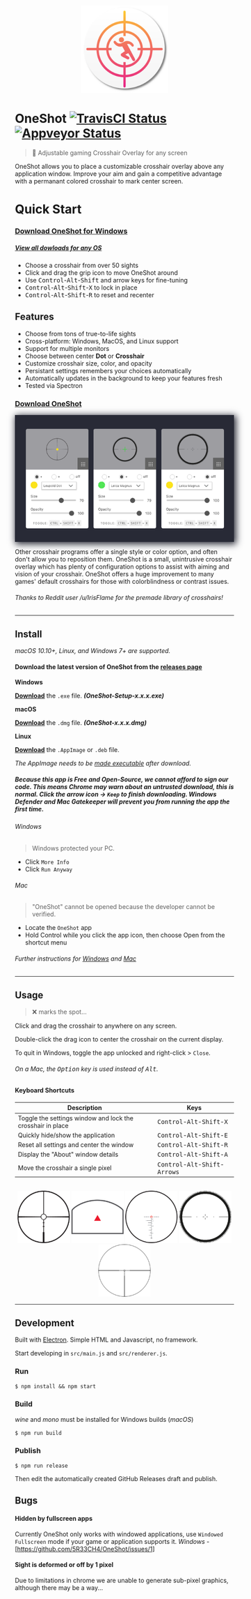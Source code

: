 <p align="center">
  <img width="200" height="200" src="https://github.com/5R33CH4/OneShot/raw/master/src/static/Icon.png">
</p>

# OneShot [![TravisCI Status](https://travis-ci.org/5R33CH4/OneShot.svg?branch=master)](https://travis-ci.org/5R33CH4/OneShot) [![Appveyor Status](https://ci.appveyor.com/api/projects/status/qtxvaliwymvhxiwx/branch/master?svg=true)](https://ci.appveyor.com/project/5R33CH4/OneShot)


> 🎯 Adjustable gaming Crosshair Overlay for any screen

OneShot allows you to place a customizable crosshair overlay above any application window.
Improve your aim and gain a competitive advantage with a permanant colored crosshair to mark center screen.


# Quick Start

### [Download OneShot for Windows](https://github.com/5R33CH4/OneShot/releases/latest/download/OneShot.exe)
##### [View all dowloads for any OS](https://github.com/5R33CH4/OneShot/releases/latest)

- Choose a crosshair from over 50 sights
- Click and drag the grip icon to move OneShot around
- Use <kbd>Control</kbd>-<kbd>Alt</kbd>-<kbd>Shift</kbd> and arrow keys for fine-tuning
- <kbd>Control</kbd>-<kbd>Alt</kbd>-<kbd>Shift</kbd>-<kbd>X</kbd> to lock in place
- <kbd>Control</kbd>-<kbd>Alt</kbd>-<kbd>Shift</kbd>-<kbd>R</kbd> to reset and recenter


## Features

- Choose from tons of true-to-life sights
- Cross-platform: Windows, MacOS, and Linux support
- Support for multiple monitors
- Choose between center **Dot** or **Crosshair**
- Customize crosshair size, color, and opacity
- Persistant settings remembers your choices automatically
- Automatically updates in the background to keep your features fresh
- Tested via Spectron

### [Download OneShot](https://github.com/5R33CH4/OneShot/releases/latest)

<p align="center" style="background:#282a36;box-shadow: 3px 3px 15px 2px rgba(40,42,54,1);">
  <img width="504" height="288" src="https://github.com/5R33CH4/OneShot/raw/master/src/static/demo.png">
</p>

Other crosshair programs offer a single style or color option, and often don't allow you to reposition them. OneShot is a small, unintrusive crosshair overlay which has plenty of configuration options to assist with aiming and vision of your crosshair. OneShot offers a huge improvement to many games' default crosshairs for those with colorblindness or contrast issues.

###### _Thanks to Reddit user /u/IrisFlame for the premade library of crosshairs!_

---

## Install

*macOS 10.10+, Linux, and Windows 7+ are supported.*

#### Download the latest version of OneShot from the [releases page](https://github.com/5R33CH4/OneShot/releases/latest)

**Windows**

[**Download**](https://github.com/user/repo/releases/latest/download/OneShot.exe
) the `.exe` file. _**(OneShot-Setup-x.x.x.exe)**_

**macOS**

[**Download**](https://github.com/user/repo/releases/latest
) the `.dmg` file. _**(OneShot-x.x.x.dmg)**_

**Linux**

[**Download**](https://github.com/user/repo/releases/latest) the `.AppImage` or `.deb` file.

*The AppImage needs to be [made executable](http://discourse.appimage.org/t/how-to-make-an-appimage-executable/80) after download.*


##### _Because this app is Free and Open-Source, we cannot afford to sign our code. This means Chrome may warn about an untrusted download, this is normal. Click the arrow icon -> `Keep` to finish downloading. Windows Defender and Mac Gatekeeper will prevent you from running the app the first time._

###### Windows

> Windows protected your PC.

- Click `More Info`
- Click `Run Anyway`

###### Mac

> "OneShot" cannot be opened because the developer cannot be verified.

- Locate the `OneShot` app
- Hold Control while you click the app icon, then choose Open from the shortcut menu

###### _Further instructions for [Windows](https://www.techjunkie.com/windows-protected-your-pc-disable-smartscreen/) and [Mac](https://support.apple.com/en-us/HT202491)_

---

## Usage

> ❌ marks the spot...

Click and drag the crosshair to anywhere on any screen.

Double-click the drag icon to center the crosshair on the current display.

To quit in Windows, toggle the app unlocked and right-click > `Close`.

###### On a Mac, the <kbd>Option</kbd> key is used instead of <kbd>Alt</kbd>.

#### Keyboard Shortcuts

Description            | Keys
-----------------------| -----------------------
Toggle the settings window and lock the crosshair in place | <kbd>Control</kbd>-<kbd>Alt</kbd>-<kbd>Shift</kbd>-<kbd>X</kbd>
Quickly hide/show the application                          | <kbd>Control</kbd>-<kbd>Alt</kbd>-<kbd>Shift</kbd>-<kbd>E</kbd>
Reset all settings and center the window                   | <kbd>Control</kbd>-<kbd>Alt</kbd>-<kbd>Shift</kbd>-<kbd>R</kbd>
Display the "About" window details                        | <kbd>Control</kbd>-<kbd>Alt</kbd>-<kbd>Shift</kbd>-<kbd>A</kbd>
Move the crosshair a single pixel                          | <kbd>Control</kbd>-<kbd>Alt</kbd>-<kbd>Shift</kbd>-<kbd>Arrows</kbd>


<p align="center">
	<br />
	<img width="120" height="120" src="https://github.com/5R33CH4/OneShot/raw/master/src/static/crosshairs/Actual/ballistic-firedot.png">
	<img width="120" height="120" src="https://github.com/5R33CH4/OneShot/raw/master/src/static/crosshairs/Actual/moa-delta.png">
	<img width="120" height="120" src="https://github.com/5R33CH4/OneShot/raw/master/src/static/crosshairs/Actual/blackout.png">
	<img width="120" height="120" src="https://github.com/5R33CH4/OneShot/raw/master/src/static/crosshairs/Actual/leica-magnus.png">
	<img width="120" height="120" src="https://github.com/5R33CH4/OneShot/raw/master/src/static/crosshairs/Actual/bull-ring-post.png">
</p>

---


## Development

Built with [Electron](https://electronjs.org). Simple HTML and Javascript, no framework.

Start developing in `src/main.js` and `src/renderer.js`.

### Run

```
$ npm install && npm start
```

### Build

_wine_ and _mono_ must be installed for Windows builds (_macOS_)

```
$ npm run build
```


### Publish

```
$ npm run release
```

Then edit the automatically created GitHub Releases draft and publish.


## Bugs

#### Hidden by fullscreen apps

Currently OneShot only works with windowed applications, use `Windowed Fullscreen` mode if your game or application supports it. _Windows_ - [https://github.com/5R33CH4/OneShot/issues/1]

#### Sight is deformed or off by 1 pixel

Due to limitations in chrome we are unable to generate sub-pixel graphics, although there may be a way...



